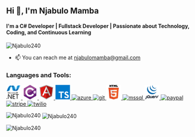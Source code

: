 <h2 align="left">Hi 👋, I'm Njabulo Mamba</h2>
<h4 align="left">I'm a C# Developer | Fullstack Developer | Passionate about Technology, Coding, and Continuous Learning</h4>

<p align="left"> <img src="https://komarev.com/ghpvc/?username=Njabulo240&label=Profile%20views&color=0e75b6&style=flat" alt="Njabulo240" /> </p>

- 📫 You can reach me at njabulomamba@gmail.com

<h3 align="left">Languages and Tools:</h3>
<p align="left">
  <a href="https://dotnet.microsoft.com/" target="_blank"> <img src="https://raw.githubusercontent.com/devicons/devicon/master/icons/dot-net/dot-net-original-wordmark.svg" alt="dotnet" width="40" height="40"/> </a> 
  <a href="https://www.w3schools.com/cs/" target="_blank"> <img src="https://raw.githubusercontent.com/devicons/devicon/master/icons/csharp/csharp-original.svg" alt="csharp" width="40" height="40"/> </a> 
  <a href="https://angular.io/" target="_blank"> <img src="https://raw.githubusercontent.com/devicons/devicon/master/icons/angularjs/angularjs-original.svg" alt="angular" width="40" height="40"/> </a> 
  <a href="https://www.typescriptlang.org/" target="_blank"> <img src="https://raw.githubusercontent.com/devicons/devicon/master/icons/typescript/typescript-original.svg" alt="typescript" width="40" height="40"/> </a> 
  <a href="https://azure.microsoft.com/en-in/" target="_blank"> <img src="https://www.vectorlogo.zone/logos/microsoft_azure/microsoft_azure-icon.svg" alt="azure" width="40" height="40"/> </a> 
  <a href="https://git-scm.com/" target="_blank"> <img src="https://www.vectorlogo.zone/logos/git-scm/git-scm-icon.svg" alt="git" width="40" height="40"/> </a> 
  <a href="https://www.w3.org/html/" target="_blank"> <img src="https://raw.githubusercontent.com/devicons/devicon/master/icons/html5/html5-original-wordmark.svg" alt="html5" width="40" height="40"/> </a> 
  <a href="https://www.microsoft.com/en-us/sql-server" target="_blank"> <img src="https://www.svgrepo.com/show/303229/microsoft-sql-server-logo.svg" alt="mssql" width="40" height="40"/> </a> 
  <a href="https://jquery.com/" target="_blank"> <img src="https://raw.githubusercontent.com/devicons/devicon/master/icons/jquery/jquery-original-wordmark.svg" alt="jquery" width="40" height="40"/> </a>
  <a href="https://www.paypal.com/" target="_blank"> <img src="https://www.vectorlogo.zone/logos/paypal/paypal-tile.svg" alt="paypal" width="40" height="40"/> </a>
  <a href="https://stripe.com/" target="_blank"> <img src="https://stripe.com/img/v3/home/twitter.png" alt="stripe" width="40" height="40"/> </a>
  <a href="https://www.twilio.com/" target="_blank"> <img src="https://www.vectorlogo.zone/logos/twilio/twilio-icon.svg" alt="twilio" width="40" height="40"/> </a>
</p>

<p><img align="left" src="https://github-readme-stats.vercel.app/api/top-langs?username=Njabulo240&show_icons=true&locale=en&layout=compact" alt="Njabulo240" /></p>

<p>&nbsp;<img align="center" src="https://github-readme-stats.vercel.app/api?username=Njabulo240&show_icons=true&locale=en" alt="Njabulo240" /></p>

<p><img align="center" src="https://github-readme-streak-stats.herokuapp.com/?user=Njabulo240&" alt="Njabulo240" /></p>
